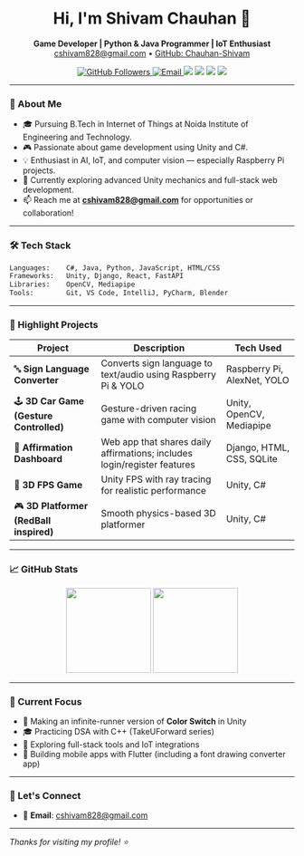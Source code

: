 <h1 align="center">Hi, I'm Shivam Chauhan 👋</h1>
<p align="center">
  <strong>Game Developer | Python & Java Programmer | IoT Enthusiast</strong><br/>
  <a href="mailto:cshivam828@gmail.com">cshivam828@gmail.com</a> • <a href="https://github.com/Chauhan-Shivam">GitHub: Chauhan-Shivam</a>
</p>

<p align="center">
  <a href="https://github.com/Chauhan-Shivam">
    <img src="https://img.shields.io/github/followers/Chauhan-Shivam?label=GitHub&style=social" alt="GitHub Followers" />
  </a>
  <a href="mailto:cshivam828@gmail.com">
    <img src="https://img.shields.io/badge/Email-cshivam828%40gmail.com-blue" alt="Email" />
  </a>
  <img src="https://img.shields.io/badge/Unity-2022+-black?logo=unity&logoColor=white" />
  <img src="https://img.shields.io/badge/Django-Fullstack-green?logo=django&logoColor=white" />
  <img src="https://img.shields.io/badge/Raspberry%20Pi-Projects-red?logo=raspberrypi&logoColor=white" />
  <img src="https://img.shields.io/badge/OpenCV-Computer%20Vision-blue?logo=opencv&logoColor=white" />
</p>

---

### 💼 About Me

- 🎓 Pursuing B.Tech in Internet of Things at Noida Institute of Engineering and Technology.
- 🎮 Passionate about game development using Unity and C#.
- 💡 Enthusiast in AI, IoT, and computer vision — especially Raspberry Pi projects.
- 🔭 Currently exploring advanced Unity mechanics and full-stack web development.
- 📫 Reach me at **cshivam828@gmail.com** for opportunities or collaboration!

---

### 🛠️ Tech Stack

```txt
Languages:    C#, Java, Python, JavaScript, HTML/CSS
Frameworks:   Unity, Django, React, FastAPI
Libraries:    OpenCV, Mediapipe
Tools:        Git, VS Code, IntelliJ, PyCharm, Blender
```

---

### 🚀 Highlight Projects

| Project | Description | Tech Used |
|--------|-------------|-----------|
| 🔤 **Sign Language Converter** | Converts sign language to text/audio using Raspberry Pi & YOLO | Raspberry Pi, AlexNet, YOLO |
| 🕹️ **3D Car Game (Gesture Controlled)** | Gesture-driven racing game with computer vision | Unity, OpenCV, Mediapipe |
| 💬 **Affirmation Dashboard** | Web app that shares daily affirmations; includes login/register features | Django, HTML, CSS, SQLite |
| 🔫 **3D FPS Game** | Unity FPS with ray tracing for realistic performance | Unity, C# |
| 🎮 **3D Platformer (RedBall inspired)** | Smooth physics-based 3D platformer | Unity, C# |

---

### 📈 GitHub Stats

<p align="center">
  <img src="https://github-readme-stats.vercel.app/api?username=Chauhan-Shivam&show_icons=true&theme=default" height="150" />
  <img src="https://github-readme-stats.vercel.app/api/top-langs/?username=Chauhan-Shivam&layout=compact&theme=default" height="150" />
</p>

---

### 📌 Current Focus

- 🔁 Making an infinite-runner version of **Color Switch** in Unity  
- 🎓 Practicing DSA with C++ (TakeUForward series)  
- 🔧 Exploring full-stack tools and IoT integrations  
- 📱 Building mobile apps with Flutter (including a font drawing converter app)

---

### 🤝 Let's Connect

- 📧 **Email**: [cshivam828@gmail.com](mailto:cshivam828@gmail.com)

---

_Thanks for visiting my profile! ⭐_
